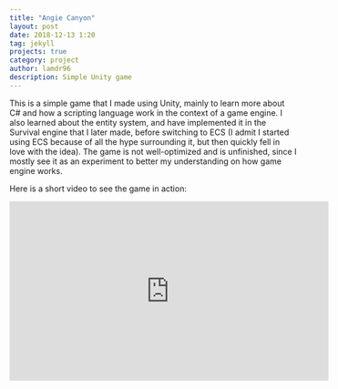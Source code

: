 ```yaml
---
title: "Angie Canyon"
layout: post
date: 2018-12-13 1:20
tag: jekyll
projects: true
category: project
author: lamdr96
description: Simple Unity game
---
```


This is a simple game that I made using Unity, mainly to learn more about C# and how a scripting language work in the context of a game engine. I also learned about the entity system, and have implemented it in the Survival engine that I later made, before switching to ECS (I admit I started using ECS because of all the hype surrounding it, but then quickly fell in love with the idea). The game is not well-optimized and is unfinished, since I mostly see it as an experiment to better my understanding on how game engine works.

Here is a short video to see the game in action:

<iframe width="560" height="315" src="https://www.youtube.com/embed/4iTeIXHgxw4" frameborder="0" allow="accelerometer; autoplay; encrypted-media; gyroscope; picture-in-picture" allowfullscreen></iframe>